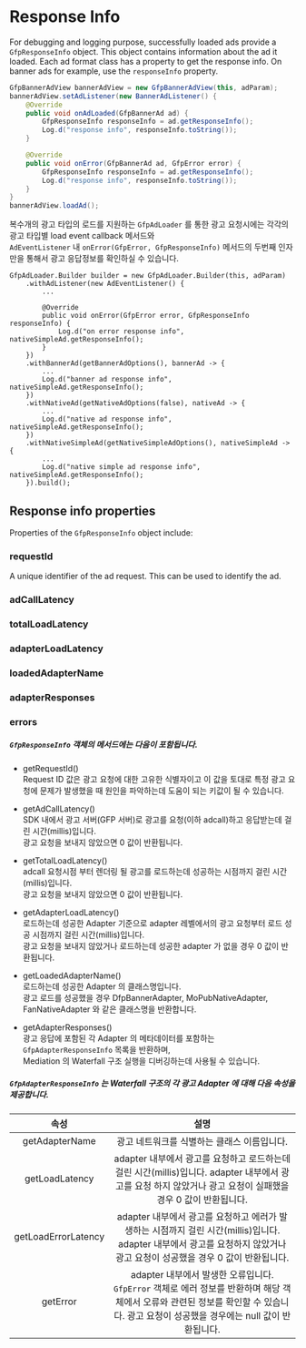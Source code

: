 # Response Info

For debugging and logging purpose, successfully loaded ads provide a `GfpResponseInfo` object.
This object contains information about the ad it loaded. Each ad format class has a property to get the response info. 
On banner ads for example, use the `responseInfo` property.

```java
GfpBannerAdView bannerAdView = new GfpBannerAdView(this, adParam);
bannerAdView.setAdListener(new BannerAdListener() {
    @Override
    public void onAdLoaded(GfpBannerAd ad) {
        GfpResponseInfo responseInfo = ad.getResponseInfo();
        Log.d("response info", responseInfo.toString());   
    }

    @Override
    public void onError(GfpBannerAd ad, GfpError error) {
        GfpResponseInfo responseInfo = ad.getResponseInfo();
        Log.d("response info", responseInfo.toString());   
    }
}
bannerAdView.loadAd();
```

복수개의 광고 타입의 로드를 지원하는 `GfpAdLoader` 를 통한 광고 요청시에는 각각의 광고 타입별 load event callback 메서드와\
`AdEventListener` 내 `onError(GfpError, GfpResponseInfo)` 메서드의 두번째 인자만을 통해서 광고 응답정보를 확인하실 수 있습니다.

```
GfpAdLoader.Builder builder = new GfpAdLoader.Builder(this, adParam)
    .withAdListener(new AdEventListener() {
        ...

        @Override
        public void onError(GfpError error, GfpResponseInfo responseInfo) {
            Log.d("on error response info", nativeSimpleAd.getResponseInfo();
        }
    })
    .withBannerAd(getBannerAdOptions(), bannerAd -> {
        ...
        Log.d("banner ad response info", nativeSimpleAd.getResponseInfo();
    })
    .withNativeAd(getNativeAdOptions(false), nativeAd -> {
        ...
        Log.d("native ad response info", nativeSimpleAd.getResponseInfo();
    })
    .withNativeSimpleAd(getNativeSimpleAdOptions(), nativeSimpleAd -> {
        ...
        Log.d("native simple ad response info", nativeSimpleAd.getResponseInfo();
    }).build();
```

## Response info properties 

Properties of the `GfpResponseInfo` object include: 

### requestId 
A unique identifier of the ad request. This can be used to identify the ad.

### adCallLatency


### totalLoadLatency

### adapterLoadLatency

### loadedAdapterName

### adapterResponses

### errors


##### `GfpResponseInfo` 객체의 메서드에는 다음이 포함됩니다.
  - getRequestId()\
Request ID 값은 광고 요청에 대한 고유한 식별자이고 이 값을 토대로 특정 광고 요청에 문제가 발생했을 때 원인을 파악하는데 도움이 되는 키값이 될 수 있습니다.

  - getAdCallLatency()\
SDK 내에서 광고 서버(GFP 서버)로 광고를 요청(이하 adcall)하고 응답받는데 걸린 시간(millis)입니다.\
광고 요청을 보내지 않았으면 0 값이 반환됩니다.

  - getTotalLoadLatency()\
adcall 요청시점 부터 렌더링 될 광고를 로드하는데 성공하는 시점까지 걸린 시간(millis)입니다.\
광고 요청을 보내지 않았으면 0 값이 반환됩니다.

  - getAdapterLoadLatency()\
로드하는데 성공한 Adapter 기준으로 adapter 레벨에서의 광고 요청부터 로드 성공 시점까지 걸린 시간(millis)입니다.\
광고 요청을 보내지 않았거나 로드하는데 성공한 adapter 가 없을 경우 0 값이 반환됩니다.

  - getLoadedAdapterName()\
로드하는데 성공한 Adapter 의 클래스명입니다.\
광고 로드를 성공했을 경우 DfpBannerAdapter, MoPubNativeAdapter, FanNativeAdapter 와 같은 클래스명을 반환합니다.

  - getAdapterResponses()\
광고 응답에 포함된 각 Adapter 의 메타데이터를 포함하는 `GfpAdapterResponseInfo` 목록을 반환하며,\
Mediation 의 Waterfall 구조 실행을 디버깅하는데 사용될 수 있습니다.

##### `GfpAdapterResponseInfo` 는 Waterfall 구조의 각 광고 Adapter 에 대해 다음 속성을 제공합니다.

| 속성 | 설명 |
|:---:|:---:|
| getAdapterName | 광고 네트워크를 식별하는 클래스 이름입니다. |
| getLoadLatency | adapter 내부에서 광고를 요청하고 로드하는데 걸린 시간(millis)입니다. adapter 내부에서 광고를 요청 하지 않았거나 광고 요청이 실패했을 경우 0 값이 반환됩니다. |
| getLoadErrorLatency | adapter 내부에서 광고를 요청하고 에러가 발생하는 시점까지 걸린 시간(millis)입니다. adapter 내부에서 광고를 요청하지 않았거나 광고 요청이 성공했을 경우 0 값이 반환됩니다. |
| getError | adapter 내부에서 발생한 오류입니다. `GfpError` 객체로 에러 정보를 반환하며 해당 객체에서 오류와 관련된 정보를 확인할 수 있습니다. 광고 요청이 성공했을 경우에는 null 값이 반환됩니다. |
